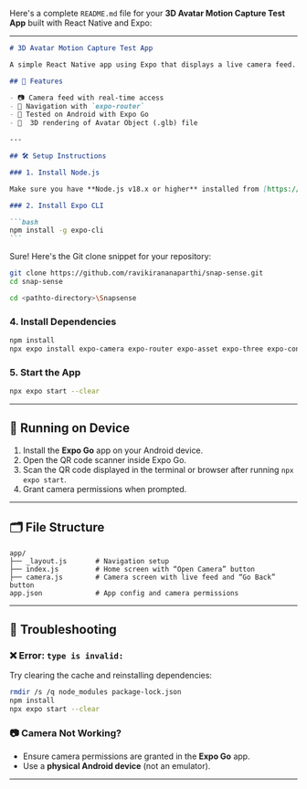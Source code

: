 Here's a complete `README.md` file for your **3D Avatar Motion Capture Test App** built with React Native and Expo:

---

````markdown
# 3D Avatar Motion Capture Test App

A simple React Native app using Expo that displays a live camera feed. Built with `expo-router`, `expo-camera`, and designed for further extension into 3D avatar motion capture using tools like `expo-gl`, `expo-three`, and `three`.

## 🚀 Features

- 📷 Camera feed with real-time access
- 🔁 Navigation with `expo-router`
- 📱 Tested on Android with Expo Go
- 🧩  3D rendering of Avatar Object (.glb) file 

---

## 🛠️ Setup Instructions

### 1. Install Node.js

Make sure you have **Node.js v18.x or higher** installed from [https://nodejs.org](https://nodejs.org).

### 2. Install Expo CLI

```bash
npm install -g expo-cli
```
````

Sure! Here's the Git clone snippet for your repository:

```bash
git clone https://github.com/ravikirananaparthi/snap-sense.git
cd snap-sense
```

```bash
cd <pathto-directory>\Snapsense
```

### 4. Install Dependencies

```bash
npm install
npx expo install expo-camera expo-router expo-asset expo-three expo-constants expo-font expo-linking expo-splash-screen expo-status-bar expo-system-ui expo-web-browser react-native-gesture-handler react-native-reanimated react-native-safe-area-context react-native-screens
```

### 5. Start the App

```bash
npx expo start --clear
```

---

## 📱 Running on Device

1. Install the **Expo Go** app on your Android device.
2. Open the QR code scanner inside Expo Go.
3. Scan the QR code displayed in the terminal or browser after running `npx expo start`.
4. Grant camera permissions when prompted.

---

## 🗂️ File Structure

```
app/
├── _layout.js       # Navigation setup
├── index.js         # Home screen with “Open Camera” button
├── camera.js        # Camera screen with live feed and “Go Back” button
app.json             # App config and camera permissions
```

---

## 🧪 Troubleshooting

### ❌ Error: `type is invalid:`

Try clearing the cache and reinstalling dependencies:

```bash
rmdir /s /q node_modules package-lock.json
npm install
npx expo start --clear
```

### 📷 Camera Not Working?

- Ensure camera permissions are granted in the **Expo Go** app.
- Use a **physical Android device** (not an emulator).

---
